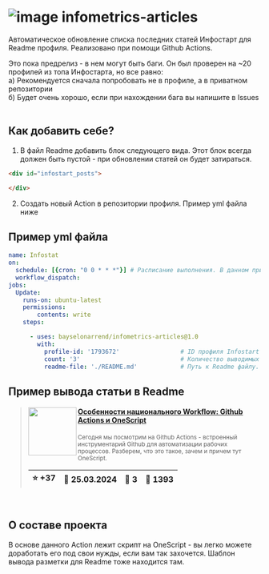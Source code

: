 # ![image](https://github.com/Bayselonarrend/infometrics-articles/assets/105596284/ef7e8987-3f98-4e2f-a9a6-1d112ff72f79) infometrics-articles
Автоматическое обновление списка последних статей Инфостарт для Readme профиля. Реализовано при помощи Github Actions.

Это пока предрелиз - в нем могут быть баги. Он был проверен на ~20 профилей из топа Инфостарта, но все равно:<br>
а) Рекомендуется сначала попробовать не в профиле, а в приватном репозитории<br>
б) Будет очень хорошо, если при нахождении бага вы напишите в Issues<br>
<br>
## Как добавить себе?

1. В файл Readme добавить блок следующего вида. Этот блок всегда должен быть пустой - при обновлении статей он будет затираться.
 
 ```html
 <div id="infostart_posts">

 </div>
 ```
   
2. Создать новый Action в репозитории профиля. Пример yml файла ниже

## Пример yml файла

```yml
name: Infostat
on:
  schedule: [{cron: "0 0 * * *"}] # Расписание выполнения. В данном примере - каждый день в 0.00
  workflow_dispatch:
jobs:
  Update:
    runs-on: ubuntu-latest 
    permissions:
        contents: write
    steps:

      - uses: bayselonarrend/infometrics-articles@1.0
        with:
          profile-id: '1793672'                 # ID профиля Infostart
          count: '3'                            # Количество выводимых статей. По умолчанию - 3, Максимум - 10
          readme-file: './README.md'            # Путь к Readme файлу. По умолчанию - ./README.md (Регистр важен!)

```

## Пример вывода статьи в Readme

> <img src="https://infostart.ru/upload/iblock/e1e/e1eddd228630c7c47b98a2baa0f48430.png?a6374f47-0a23-4bb8-ad1c-e48b0a8608de" width="96" align="left"> 
> <h4 style="color: white;"><a href="https://infostart.ru/1c/articles/2068854/">Особенности национального Workflow: Github Actions и OneScript</a></h4>
> <small>Сегодня мы посмотрим на Github Actions - встроенный инструментарий Github для автоматизации рабочих процессов. Разберем, что это такое, зачем и причем тут OneScript.</small>  
> <br clear="left">
>
> | :star: +37 |  :calendar: 25.03.2024 |  :speech_balloon: 3 |  :eyes: 1393 |
>  |-|-|-|-|  

<br>

## О составе проекта

В основе данного Action лежит скрипт на OneScript - вы легко можете доработать его под свои нужды, если вам так захочется. 
Шаблон вывода разметки для Readme тоже находится там.
